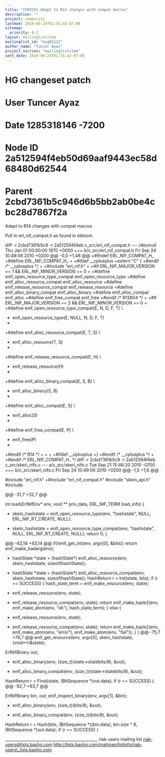 ```yaml
---
title: "[PATCH] Adapt to R14 changes with compat macros"
description: ""
project: community
lastmod: 2010-09-24T01:55:42-07:00
sitemap:
  priority: 0.2
layout: mailinglistitem
mailinglist_id: "msg01122"
author_name: "Tuncer Ayaz"
project_section: "mailinglistitem"
sent_date: 2010-09-24T01:55:42-07:00
---
```



# HG changeset patch
# User Tuncer Ayaz 
# Date 1285318146 -7200
# Node ID 2a512594f4eb50d69aaf9443ec58d68480d62544
# Parent 2cbd7361b5c946d6b5bb2ab0be4cbc28d7867f2a
Adapt to R14 changes with compat macros

Pull in erl\_nif\_compat.h as found in ebloom.

diff -r 2cbd7361b5c9 -r 2a512594f4eb c\_src/erl\_nif\_compat.h
--- /dev/null Thu Jan 01 00:00:00 1970 +0000
+++ b/c\_src/erl\_nif\_compat.h Fri Sep 24 10:49:06 2010 +0200
@@ -0,0 +1,48 @@
+#ifndef ERL\_NIF\_COMPAT\_H\_
+#define ERL\_NIF\_COMPAT\_H\_
+
+#ifdef \_\_cplusplus
+extern "C" {
+#endif /\* \_\_cplusplus \*/
+
+#include "erl\_nif.h"
+
+#if ERL\_NIF\_MAJOR\_VERSION == 1 && ERL\_NIF\_MINOR\_VERSION == 0
+
+#define enif\_open\_resource\_type\_compat enif\_open\_resource\_type
+#define enif\_alloc\_resource\_compat enif\_alloc\_resource
+#define enif\_release\_resource\_compat enif\_release\_resource
+#define enif\_alloc\_binary\_compat enif\_alloc\_binary
+#define enif\_alloc\_compat enif\_alloc
+#define enif\_free\_compat enif\_free
+#endif /\* R13B04 \*/
+
+#if ERL\_NIF\_MAJOR\_VERSION == 2 && ERL\_NIF\_MINOR\_VERSION == 0
+
+#define enif\_open\_resource\_type\_compat(E, N, D, F, T) \
+ enif\_open\_resource\_type(E, NULL, N, D, F, T)
+
+#define enif\_alloc\_resource\_compat(E, T, S) \
+ enif\_alloc\_resource(T, S)
+
+#define enif\_release\_resource\_compat(E, H) \
+ enif\_release\_resource(H)
+
+#define enif\_alloc\_binary\_compat(E, S, B) \
+ enif\_alloc\_binary(S, B)
+
+#define enif\_alloc\_compat(E, S) \
+ enif\_alloc(S)
+
+#define enif\_free\_compat(E, P) \
+ enif\_free(P)
+
+#endif /\* R14 \*/
+
+
+
+#ifdef \_\_cplusplus
+}
+#endif /\* \_\_cplusplus \*/
+
+#endif /\* ERL\_NIF\_COMPAT\_H\_ \*/
diff -r 2cbd7361b5c9 -r 2a512594f4eb c\_src/skerl\_nifs.c
--- a/c\_src/skerl\_nifs.c Tue Sep 21 15:46:20 2010 -0700
+++ b/c\_src/skerl\_nifs.c Fri Sep 24 10:49:06 2010 +0200
@@ -1,5 +1,6 @@
 
 #include "erl\_nif.h"
+#include "erl\_nif\_compat.h"
 #include "skein\_api.h"
 #include 
 
@@ -31,7 +32,7 @@
 
 int load(ErlNifEnv\* env, void \*\* priv\_data, ERL\_NIF\_TERM load\_info)
 {
- skein\_hashstate = enif\_open\_resource\_type(env, "hashstate", NULL, 
ERL\_NIF\_RT\_CREATE, NULL);
+ skein\_hashstate = enif\_open\_resource\_type\_compat(env, "hashstate", NULL, 
ERL\_NIF\_RT\_CREATE, NULL);
 return 0;
 }
 
@@ -42,14 +43,14 @@
 if(!enif\_get\_int(env, argv[0], &bits))
 return enif\_make\_badarg(env);
 
- hashState \*state = (hashState\*) enif\_alloc\_resource(env, skein\_hashstate, 
sizeof(hashState));
+ hashState \*state = (hashState\*) enif\_alloc\_resource\_compat(env, 
skein\_hashstate, sizeof(hashState));
 HashReturn r = Init(state, bits);
 if (r == SUCCESS) {
 hash\_state\_term = enif\_make\_resource(env, state);
- enif\_release\_resource(env, state);
+ enif\_release\_resource\_compat(env, state);
 return enif\_make\_tuple2(env, enif\_make\_atom(env, "ok"), 
hash\_state\_term);
 } else {
- enif\_release\_resource(env, state);
+ enif\_release\_resource\_compat(env, state);
 return enif\_make\_tuple2(env, enif\_make\_atom(env, "error"), 
enif\_make\_atom(env, "fail"));
 }
 }
@@ -75,7 +76,7 @@
 enif\_get\_resource(env, argv[0], skein\_hashstate, (void\*\*)&state);
 
 ErlNifBinary out;
- enif\_alloc\_binary(env, (size\_t)(state-&gt;statebits/8), &out);
+ enif\_alloc\_binary\_compat(env, (size\_t)(state-&gt;statebits/8), &out);
 
 HashReturn r = Final(state, (BitSequence \*)out.data);
 if (r == SUCCESS) {
@@ -92,7 +93,7 @@
 
 ErlNifBinary bin, out;
 enif\_inspect\_binary(env, argv[1], &bin);
- enif\_alloc\_binary(env, (size\_t)(bits/8), &out);
+ enif\_alloc\_binary\_compat(env, (size\_t)(bits/8), &out);
 
 HashReturn r = Hash(bits, (BitSequence \*)(bin.data), bin.size \* 8, 
(BitSequence \*)out.data);
 if (r == SUCCESS) {

\_\_\_\_\_\_\_\_\_\_\_\_\_\_\_\_\_\_\_\_\_\_\_\_\_\_\_\_\_\_\_\_\_\_\_\_\_\_\_\_\_\_\_\_\_\_\_
riak-users mailing list
riak-users@lists.basho.com
http://lists.basho.com/mailman/listinfo/riak-users\_lists.basho.com

